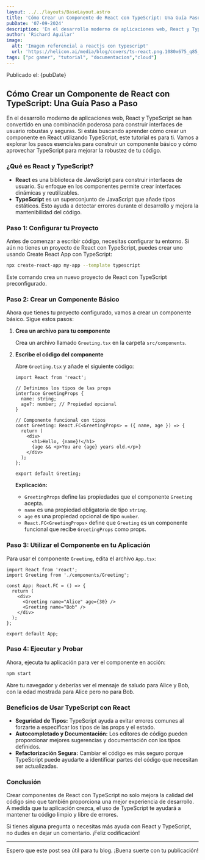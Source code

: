 ```yaml
---
layout: ../../layouts/BaseLayout.astro
title: 'Cómo Crear un Componente de React con TypeScript: Una Guía Paso a Paso.'
pubDate: '07-09-2024'
description: 'En el desarrollo moderno de aplicaciones web, React y TypeScript se han convertido en una combinación poderosa para construir interfaces de usuario robustas y seguras. Si estás buscando aprender cómo crear un componente en React utilizando TypeScript, este tutorial es para ti. Vamos a explorar los pasos esenciales para construir un componente básico y cómo aprovechar TypeScript para mejorar la robustez de tu código.'
author: 'Richard Aguilar'
image:
  alt: 'Imagen referencial a reactjs con typescript'
  url: 'https://helicon.ai/media/blog/covers/ts-react.png.1080x675_q85_crop.png'
tags: ["pc gamer", "tutorial", "documentacion","cloud"]
---
```


Publicado el: {pubDate}

## Cómo Crear un Componente de React con TypeScript: Una Guía Paso a Paso

En el desarrollo moderno de aplicaciones web, React y TypeScript se han convertido en una combinación poderosa para construir interfaces de usuario robustas y seguras. Si estás buscando aprender cómo crear un componente en React utilizando TypeScript, este tutorial es para ti. Vamos a explorar los pasos esenciales para construir un componente básico y cómo aprovechar TypeScript para mejorar la robustez de tu código.

### ¿Qué es React y TypeScript?

- **React** es una biblioteca de JavaScript para construir interfaces de usuario. Su enfoque en los componentes permite crear interfaces dinámicas y reutilizables.
- **TypeScript** es un superconjunto de JavaScript que añade tipos estáticos. Esto ayuda a detectar errores durante el desarrollo y mejora la mantenibilidad del código.

### Paso 1: Configurar tu Proyecto

Antes de comenzar a escribir código, necesitas configurar tu entorno. Si aún no tienes un proyecto de React con TypeScript, puedes crear uno usando Create React App con TypeScript:

```bash
npx create-react-app my-app --template typescript
```

Este comando crea un nuevo proyecto de React con TypeScript preconfigurado.

### Paso 2: Crear un Componente Básico

Ahora que tienes tu proyecto configurado, vamos a crear un componente básico. Sigue estos pasos:

1. **Crea un archivo para tu componente**

   Crea un archivo llamado `Greeting.tsx` en la carpeta `src/components`.

2. **Escribe el código del componente**

   Abre `Greeting.tsx` y añade el siguiente código:

   ```tsx
   import React from 'react';

   // Definimos los tipos de las props
   interface GreetingProps {
     name: string;
     age?: number; // Propiedad opcional
   }

   // Componente funcional con tipos
   const Greeting: React.FC<GreetingProps> = ({ name, age }) => {
     return (
       <div>
         <h1>Hello, {name}!</h1>
         {age && <p>You are {age} years old.</p>}
       </div>
     );
   };

   export default Greeting;
   ```

   **Explicación:**
   - `GreetingProps` define las propiedades que el componente `Greeting` acepta.
   - `name` es una propiedad obligatoria de tipo `string`.
   - `age` es una propiedad opcional de tipo `number`.
   - `React.FC<GreetingProps>` define que `Greeting` es un componente funcional que recibe `GreetingProps` como props.

### Paso 3: Utilizar el Componente en tu Aplicación

Para usar el componente `Greeting`, edita el archivo `App.tsx`:

```tsx
import React from 'react';
import Greeting from './components/Greeting';

const App: React.FC = () => {
  return (
    <div>
      <Greeting name="Alice" age={30} />
      <Greeting name="Bob" />
    </div>
  );
};

export default App;
```

### Paso 4: Ejecutar y Probar

Ahora, ejecuta tu aplicación para ver el componente en acción:

```bash
npm start
```

Abre tu navegador y deberías ver el mensaje de saludo para Alice y Bob, con la edad mostrada para Alice pero no para Bob.

### Beneficios de Usar TypeScript con React

- **Seguridad de Tipos:** TypeScript ayuda a evitar errores comunes al forzarte a especificar los tipos de las props y el estado.
- **Autocompletado y Documentación:** Los editores de código pueden proporcionar mejores sugerencias y documentación con los tipos definidos.
- **Refactorización Segura:** Cambiar el código es más seguro porque TypeScript puede ayudarte a identificar partes del código que necesitan ser actualizadas.

### Conclusión

Crear componentes de React con TypeScript no solo mejora la calidad del código sino que también proporciona una mejor experiencia de desarrollo. A medida que tu aplicación crezca, el uso de TypeScript te ayudará a mantener tu código limpio y libre de errores.

Si tienes alguna pregunta o necesitas más ayuda con React y TypeScript, no dudes en dejar un comentario. ¡Feliz codificación!

---

Espero que este post sea útil para tu blog. ¡Buena suerte con tu publicación!

